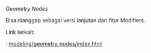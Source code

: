 *Geometry Nodes*

Bisa dianggap sebagai versi lanjutan dari fitur Modifiers.

Link terkait:

· [modeling/geometry_nodes/index.html](https://docs.blender.org/manual/en/latest/modeling/geometry_nodes/index.html)

